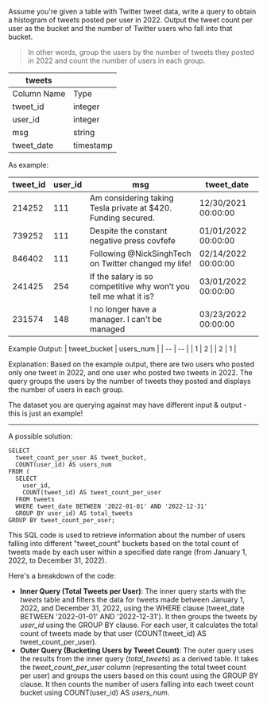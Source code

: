 Assume you're given a table with Twitter tweet data, write a query to obtain a histogram of tweets posted per user in 2022. Output the tweet count per user as the bucket and the number of Twitter users who fall into that bucket.

> In other words, group the users by the number of tweets they posted in 2022 and count the number of users in each group.

|tweets | | 
| --| -- | 
|Column Name |	Type
|tweet_id|	integer
|user_id|	integer
|msg|	string
|tweet_date|	timestamp

As example:

| tweet_id	| user_id| 	msg	| tweet_date|
| -- | -- | -- | --|
 214252	| 111	| Am considering taking Tesla private at $420. Funding secured.| 	12/30/2021 00:00:00
739252	| 111	| Despite the constant negative press covfefe | 	01/01/2022 00:00:00
846402	| 111	| Following @NickSinghTech on Twitter changed my life!	| 02/14/2022 00:00:00
241425	| 254 | 	If the salary is so competitive why won’t you tell me what it is?	| 03/01/2022 00:00:00
231574	| 148 |	I no longer have a manager. I can't be managed	| 03/23/2022 00:00:00


Example Output:
| tweet_bucket	| users_num |
| -- | -- |
| 1	| 2 |
| 2	| 1 |

Explanation:
Based on the example output, there are two users who posted only one tweet in 2022, and one user who posted two tweets in 2022. The query groups the users by the number of tweets they posted and displays the number of users in each group.

The dataset you are querying against may have different input & output - this is just an example!

***

A possible solution:
```
SELECT 
  tweet_count_per_user AS tweet_bucket, 
  COUNT(user_id) AS users_num 
FROM (
  SELECT 
    user_id, 
    COUNT(tweet_id) AS tweet_count_per_user 
  FROM tweets 
  WHERE tweet_date BETWEEN '2022-01-01' AND '2022-12-31' 
  GROUP BY user_id) AS total_tweets 
GROUP BY tweet_count_per_user;
```

This SQL code is used to retrieve information about the number of users falling into different "tweet_count" buckets based on the total count of tweets made by each user within a specified date range (from January 1, 2022, to December 31, 2022).

Here's a breakdown of the code:
* **Inner Query (Total Tweets per User)**:
The inner query starts with the *tweets* table and filters the data for tweets made between January 1, 2022, and December 31, 2022, using the WHERE clause (tweet_date BETWEEN '2022-01-01' AND '2022-12-31').
It then groups the tweets by *user_id* using the GROUP BY clause.
For each user, it calculates the total count of tweets made by that user (COUNT(tweet_id) AS tweet_count_per_user).
* **Outer Query (Bucketing Users by Tweet Count)**:
The outer query uses the results from the inner query (*total_tweets*) as a derived table.
It takes the *tweet_count_per_user* column (representing the total tweet count per user) and groups the users based on this count using the GROUP BY clause.
It then counts the number of users falling into each tweet count bucket using COUNT(user_id) AS *users_num*.